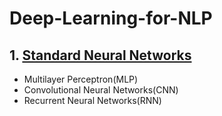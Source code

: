 # Deep-Learning-for-NLP

## 1. [Standard Neural Networks](https://github.com/kuluruvineeth/Deep-Learning-for-NLP/blob/main/Standard%20Network%20Models.ipynb)
   * Multilayer Perceptron(MLP)
   * Convolutional Neural Networks(CNN)
   * Recurrent Neural Networks(RNN) 
